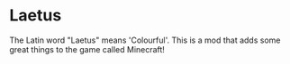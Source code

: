 # Laetus
The Latin word "Laetus" means 'Colourful'.
This is a mod that adds some great things to the game called Minecraft!

